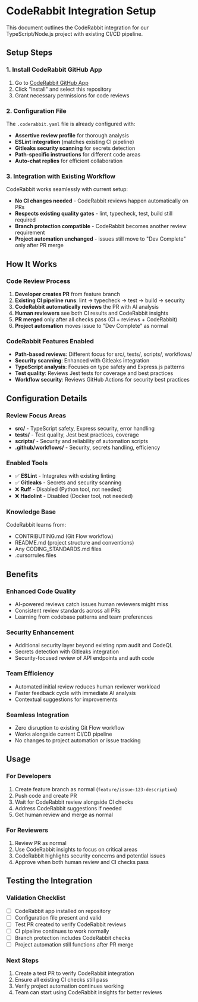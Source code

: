 # CodeRabbit Integration Setup

This document outlines the CodeRabbit integration for our TypeScript/Node.js project with existing CI/CD pipeline.

## Setup Steps

### 1. Install CodeRabbit GitHub App
1. Go to [CodeRabbit GitHub App](https://github.com/apps/coderabbit-ai)
2. Click "Install" and select this repository
3. Grant necessary permissions for code reviews

### 2. Configuration File
The `.coderabbit.yaml` file is already configured with:
- **Assertive review profile** for thorough analysis
- **ESLint integration** (matches existing CI pipeline)
- **Gitleaks security scanning** for secrets detection
- **Path-specific instructions** for different code areas
- **Auto-chat replies** for efficient collaboration

### 3. Integration with Existing Workflow
CodeRabbit works seamlessly with current setup:
- **No CI changes needed** - CodeRabbit reviews happen automatically on PRs
- **Respects existing quality gates** - lint, typecheck, test, build still required
- **Branch protection compatible** - CodeRabbit becomes another review requirement
- **Project automation unchanged** - issues still move to "Dev Complete" only after PR merge

## How It Works

### Code Review Process
1. **Developer creates PR** from feature branch
2. **Existing CI pipeline runs**: lint → typecheck → test → build → security
3. **CodeRabbit automatically reviews** the PR with AI analysis
4. **Human reviewers** see both CI results and CodeRabbit insights
5. **PR merged** only after all checks pass (CI + reviews + CodeRabbit)
6. **Project automation** moves issue to "Dev Complete" as normal

### CodeRabbit Features Enabled
- **Path-based reviews**: Different focus for src/, tests/, scripts/, workflows/
- **Security scanning**: Enhanced with Gitleaks integration  
- **TypeScript analysis**: Focuses on type safety and Express.js patterns
- **Test quality**: Reviews Jest tests for coverage and best practices
- **Workflow security**: Reviews GitHub Actions for security best practices

## Configuration Details

### Review Focus Areas
- **src/** - TypeScript safety, Express security, error handling
- **tests/** - Test quality, Jest best practices, coverage
- **scripts/** - Security and reliability of automation scripts
- **.github/workflows/** - Security, secrets handling, efficiency

### Enabled Tools
- ✅ **ESLint** - Integrates with existing linting
- ✅ **Gitleaks** - Secrets and security scanning
- ❌ **Ruff** - Disabled (Python tool, not needed)
- ❌ **Hadolint** - Disabled (Docker tool, not needed)

### Knowledge Base
CodeRabbit learns from:
- CONTRIBUTING.md (Git Flow workflow)
- README.md (project structure and conventions)  
- Any CODING_STANDARDS.md files
- .cursorrules files

## Benefits

### Enhanced Code Quality
- AI-powered reviews catch issues human reviewers might miss
- Consistent review standards across all PRs
- Learning from codebase patterns and team preferences

### Security Enhancement  
- Additional security layer beyond existing npm audit and CodeQL
- Secrets detection with Gitleaks integration
- Security-focused review of API endpoints and auth code

### Team Efficiency
- Automated initial review reduces human reviewer workload
- Faster feedback cycle with immediate AI analysis
- Contextual suggestions for improvements

### Seamless Integration
- Zero disruption to existing Git Flow workflow
- Works alongside current CI/CD pipeline
- No changes to project automation or issue tracking

## Usage

### For Developers
1. Create feature branch as normal (`feature/issue-123-description`)
2. Push code and create PR
3. Wait for CodeRabbit review alongside CI checks
4. Address CodeRabbit suggestions if needed
5. Get human review and merge as normal

### For Reviewers  
1. Review PR as normal
2. Use CodeRabbit insights to focus on critical areas
3. CodeRabbit highlights security concerns and potential issues
4. Approve when both human review and CI checks pass

## Testing the Integration

### Validation Checklist
- [ ] CodeRabbit app installed on repository
- [ ] Configuration file present and valid
- [ ] Test PR created to verify CodeRabbit reviews
- [ ] CI pipeline continues to work normally
- [ ] Branch protection includes CodeRabbit checks
- [ ] Project automation still functions after PR merge

### Next Steps
1. Create a test PR to verify CodeRabbit integration
2. Ensure all existing CI checks still pass
3. Verify project automation continues working
4. Team can start using CodeRabbit insights for better reviews